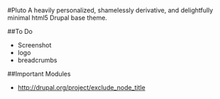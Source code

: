 #Pluto
A heavily personalized, shamelessly derivative, and delightfully minimal html5 Drupal base theme.

##To Do
- Screenshot
- logo
- breadcrumbs

##Important Modules
- http://drupal.org/project/exclude_node_title